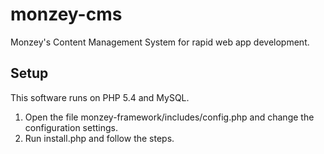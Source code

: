 monzey-cms
==========

Monzey's Content Management System for rapid web app development. 

## Setup

This software runs on PHP 5.4 and MySQL.

1. Open the file monzey-framework/includes/config.php and change the configuration settings.
2. Run install.php and follow the steps.